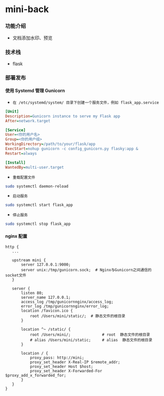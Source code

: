 mini-back
======

### 功能介绍
- 文档添加水印、预览


### 技术栈
- flask


### 部署发布
#### 使用 Systemd 管理 Gunicorn
 - `在 /etc/systemd/system/ 目录下创建一个服务文件，例如 flask_app.service`
 ```ini
[Unit]
Description=Gunicorn instance to serve my Flask app
After=network.target

[Service]
User=<你的用户名>
Group=<你的用户组>
WorkingDirectory=/path/to/your/flask/app
ExecStart=nohup gunicorn -c config_gunicorn.py flasky:app &
Restart=always

[Install]
WantedBy=multi-user.target
```
 - `重载配置文件`
 ```bash
 sudo systemctl daemon-reload
 ```
 - `启动服务`
 ```bash
 sudo systemctl start flask_app
 ```
 - `停止服务`
 ```bash
 sudo systemctl stop flask_app
 ```
 #### nginx 配置
 ```nginx
http {
    ...
    
    upstream mini {
        server 127.0.0.1:9000;
        server unix:/tmp/gunicorn.sock;  # Nginx与Gunicorn之间通信的socket文件
    }

    server {
        listen 80;
        server_name 127.0.0.1;
        access_log /tmp/gunicornnginx/access_log;
        error_log /tmp/gunicornnginx/error_log;
        location /favicon.ico {
            root /Users/mini/static/;  # 静态文件的根目录
        }

        location ^~ /static/ {
            root /Users/mini/;              # root  静态文件的根目录
            # alias /Users/mini/static;     # alias  静态文件的根目录
        }

        location / {
            proxy_pass: http://mini;
            proxy_set_header X-Real-IP $remote_addr;
            proxy_set_header Host $host;
            proxy_set_header X-Forwarded-For $proxy_add_x_forwarded_for;
        }
    }
}
 ```
